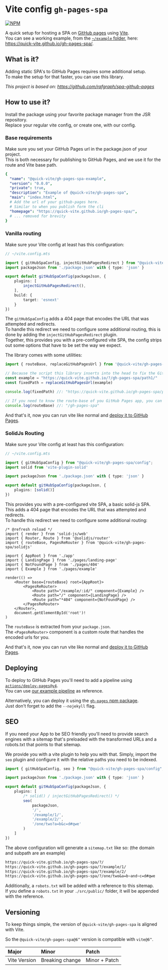 # Vite config `gh-pages-spa`  

<!-- [![JSR](https://jsr.io/badges/@quick-vite/gh-pages-spa)](https://jsr.io/@quick-vite/gh-pages-spa)  -->
[![NPM](https://img.shields.io/npm/v/%40quick-vite%2Fgh-pages-spa)](https://www.npmjs.com/package/@quick-vite/gh-pages-spa)

A quick setup for hosting a SPA on [GitHub pages](https://pages.github.com/) using [Vite](https://pages.github.com/).  
You can see a working example, from the [`~/example` folder](https://github.com/quick-vite/gh-pages-spa/tree/main/example), here: <https://quick-vite.github.io/gh-pages-spa/>.

## What is it?

Adding static SPA's to GitHub Pages requires some additional setup.  
To make the setup for that faster, you can use this library.

_This project is based on: <https://github.com/rafgraph/spa-github-pages>_

## How to use it?

Install the package using your favorite package manager from the JSR repository.  
Replace your regular vite config, or create one, with our config.

### Base requirements

Make sure you set your GitHub Pages url in the package.json of your project.  
This is both necessary for publishing to GitHub Pages, and we use it for the route and Vite base path.

```yaml
{
  "name": "@quick-vite/gh-pages-spa-example",
  "version": "0.0.0",
  "private": true,
  "description": "Example of @quick-vite/gh-pages-spa",
  "main": "index.html",
  # Add the url of your github-pages here.
  # Similar to when you publish form the cli
  "homepage": "https://quick-vite.github.io/gh-pages-spa/",
  # ... removed for brevity 
}
```

### Vanilla routing

Make sure your Vite config at least has this configuration:

```ts
// ~/vite.config.mts

import { gitHubSpaConfig, injectGitHubPagesRedirect } from "@quick-vite/gh-pages-spa/config";
import packageJson from './package.json' with { type: 'json' }

export default gitHubSpaConfig(packageJson, {
    plugins: [
        injectGitHubPagesRedirect(),
    ],
    build: {
        target: 'esnext'
    }
})
```

The `gitHubSpaConfig` adds a 404 page that encodes the URL that was attempted and redirects.  
To handle this redirect we need to configure some additional routing, this is done by adding the `injectGitHubPagesRedirect` plugin.  
Together, this provides you with a pre-configured vite SPA, the config strips out some options that have to be set the way we expect.  

The library comes with some utilities:

```ts
import { routeBase, replaceGitHubPagesUrl } from '@quick-vite/gh-pages-spa/vanilla'

// Because the script this library inserts into the head to fix the GitHub url redirect, you might need to filter out this route. This can be useful to render content before the redirect happens. 
const example = "https://quick-vite.github.io/?/gh-pages-spa/path1/"
const fixedPath = replaceGitHubPagesUrl(example)

console.log(fixedPath) //: "https://quick-vite.github.io/gh-pages-spa/path1/"

// If you need to know the route-base of you GitHub Pages app, you can access this through the `routeBase` constant
console.log(routeBase) //: "/gh-pages-spa"
```

And that's it, now you can run vite like normal and [deploy it to GitHub Pages](#deploying).  

### SolidJs Routing

Make sure your Vite config at least has this configuration:

```ts
// ~/vite.config.mts

import { gitHubSpaConfig } from "@quick-vite/gh-pages-spa/config";
import solid from 'vite-plugin-solid'

import packageJson from './package.json' with { type: 'json' }

export default gitHubSpaConfig(packageJson, {
    plugins: [solid()]
})
```

This provides you with a pre-configured vite SPA, a basic solid-js SPA.  
This adds a 404 page that encodes the URL that was attempted and redirects.  
To handle this redirect we need to configure some additional routing:

```tsx
/* @refresh reload */
import { render } from 'solid-js/web'
import { Router, Route } from '@solidjs/router'
import { routeBase, PagesReRouter } from '@quick-vite/gh-pages-spa/solidjs'

import { AppRoot } from './app'
import { LandingPage } from './pages/landing-page'
import { NotFoundPage } from './pages/404'
import { Example } from './pages/example'

render(() =>
    <Router base={routeBase} root={AppRoot}>
        <PagesReRouter>
            <Route path="/example/:id/" component={Example} />
            <Route path="/" component={LandingPage} />
            <Route path="*404" component={NotFoundPage} />
        </PagesReRouter>
    </Router>,
    document.getElementById('root')!
)
```

The `routeBase` is extracted from your `package.json`.  
The `<PagesReRouter>` component is a custom route that handles the encoded urls for you.

And that's it, now you can run vite like normal and [deploy it to GitHub Pages](#deploying).  

## Deploying

To deploy to GitHub Pages you'll need to add a pipeline using [`actions/deploy-pages@v4`](https://github.com/actions/deploy-pages).  
You can use [our example pipeline](https://github.com/quick-vite/gh-pages-spa/blob/main/.github/workflows/publish-pages.yml) as reference.  

Alternatively, you can deploy it using the [`gh-pages` npm package](https://www.npmjs.com/package/gh-pages).  
Just don't forget to add the `--nojekyll` flag.

## SEO

If you need your App to be SEO friendly you'll need to provide search engines with a sitemap that's preloaded with the transformed URLs and a robots.txt that points to that sitemap.

We provide you with a vite plugin to help you with that.
Simply, import the `seo` plugin and configure it with the relative paths you need to be indexed.

```ts
import { gitHubSpaConfig, seo } from "@quick-vite/gh-pages-spa/config";

import packageJson from './package.json' with { type: 'json' }

export default gitHubSpaConfig(packageJson, {
    plugins: [
        /* solid() / injectGitHubPagesRedirect() */ 
        seo(
            packageJson,
            '/',
            '/example/1/',
            '/example/2/',
            '/one/two?a=b&c=d#qwe'
        )
    ]
})
```

The above configuration will generate a `sitemap.txt` like so: (the domain and subpath are an example)

```txt
https://quick-vite.github.io/gh-pages-spa/?/
https://quick-vite.github.io/gh-pages-spa/?/example/1/
https://quick-vite.github.io/gh-pages-spa/?/example/2/
https://quick-vite.github.io/gh-pages-spa/?/one/two&a=b~and~c=d#qwe
```

Additionally, a `robots.txt` will be added with a reference to this sitemap.  
If you define a `robots.txt` in your `./src/public/` folder, it will be appended with the reference.  

## Versioning

To keep things simple, the version of `@quick-vite/gh-pages-spa` is aligned with Vite.

So the `@quick-vite/gh-pages-spa@6^` version is compatible with `vite@6^`.

| Major | Minor | Patch
| :--   | :--   | :--
| Vite Version | Breaking change | Minor + Patch

